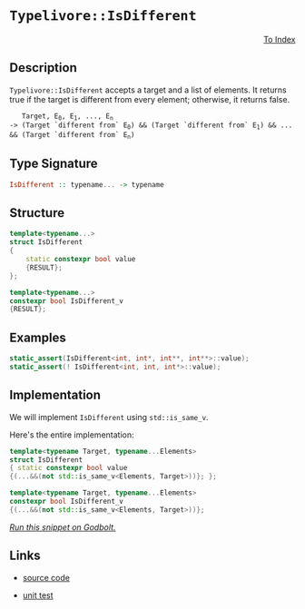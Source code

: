 <!-- Copyright 2024 Feng Mofan
SPDX-License-Identifier: Apache-2.0 -->

# `Typelivore::IsDifferent`

<p style='text-align: right;'><a href="../../../facilities/metafunctions.md#typelivore-is-different">To Index</a></p>

## Description

`Typelivore::IsDifferent` accepts a target and a list of elements.
It returns true if the target is different from every element;
otherwise, it returns false.

<pre><code>   Target, E<sub>0</sub>, E<sub>1</sub>, ..., E<sub>n</sub>
-> (Target `different from` E<sub>0</sub>) && (Target `different from` E<sub>1</sub>) && ... && (Target `different from` E<sub>n</sub>)</code></pre>

## Type Signature

```Haskell
IsDifferent :: typename... -> typename
```

## Structure

```C++
template<typename...>
struct IsDifferent
{
    static constexpr bool value
    {RESULT};
};

template<typename...>
constexpr bool IsDifferent_v
{RESULT};
```

## Examples

```C++
static_assert(IsDifferent<int, int*, int**, int**>::value);
static_assert(! IsDifferent<int, int, int*>::value);
```

## Implementation

We will implement `IsDifferent` using `std::is_same_v`.

Here's the entire implementation:

```C++
template<typename Target, typename...Elements>
struct IsDifferent
{ static constexpr bool value
{(...&&(not std::is_same_v<Elements, Target>))}; };

template<typename Target, typename...Elements>
constexpr bool IsDifferent_v 
{(...&&(not std::is_same_v<Elements, Target>))};
```

[*Run this snippet on Godbolt.*](https://godbolt.org/#z:OYLghAFBqd5QCxAYwPYBMCmBRdBLAF1QCcAaPECAMzwBtMA7AQwFtMQByARg9KtQYEAysib0QXACx8BBAKoBnTAAUAHpwAMvAFYTStJg1DIApACYAQuYukl9ZATwDKjdAGFUtAK4sGIMwDMpK4AMngMmAByPgBGmMR6AA6oCoRODB7evv5ByamOAmER0SxxCVy2mPYFDEIETMQEmT5%2BgZXV6XUNBEVRsfF6CvWNzdltQ929JWUSAJS2qF7EyOwc5gHhyN5YANQmAW4EAJ6JmAD6BMRMhAr72CYaAIIPjwSYLIkGb/uHJ4ysmB2ABUGsBMARSDtjqdmGwAHQI7D0NiCW4Be5PIbELwOHYASQUABE8FQqPFGAQXiYAOwWHYTRzIHZoBhDTCqRLEHYxVCeHYANzEXkwVNpEARcPMADZpRAGKgCPSCOgQCA8AozgoAWd%2BT8ke8KQpISDiGDKejZrMaYT9nTrbaqU83h8viKDtD/mxgaDwZCPbDMBL9SiCGiMY8WWyOVyeXyCcTSeTBDq9k8aRZxQjpbL5Yqhiq1RqtWwdXrkYbjT7zdhLfaAlY008APQAKjb7Y7nabL1b7eBmCGCh2He7zc745HjseDLwyDOTAUSkaEHjJLJxApP3CEJ225bkL3%2B93gjbd1Vgu8mCt9ZeM7nC6XBAgYDA%2BKJa6T5rc24Pgl/BBbM8QAvYVrwsDh5loTgAFZeD8DgtFIVBODcaxrHpRZlkBdYeFIAhNAg%2BYAGsQGgsw4WpMxJAADmo6CNAATjIjQpWooIoI4SReBYCQNA0Uh4MQ5COF4BQQH4/CEIg0g4FgGBEBARYCESLwIQoCA0A%2BOh4kiAFOFUaipQAWilSQdmAZAmSkOEzF4TB8CIYg8BVCp%2BEEEQxHYKQZEERQVHUKTSF0CoAHcrkSTgeEgmC4IIpDOAAeVUlTFVQKgdgM4zTPMyydmsswdggDwtPoLkcNmXhJK0eYICQTTEm0sh1PqxqQGAKQzD4Og3mIMSIBiOKYnCBojki3ghuYYgjgSmJtEwBwxtITSQwShhaFGwKsBiLxgDcMRaDE7heCwFhDGAcRNrwDcHDwfkBzi9l5tU1ZcO3Ko4toPAYiuKaPCwOLLjwHijtIO7iB5JRCXeM7PqMAj5ioAxgAUAA1PBMBChKYUWtzhFEcRvNxvy1Di4L9DOlA0MsfQvrEyB5lQRIakOoz832QlTEsawzCEsGnKwOmIHmOx5pqFwGHcTwWj0UJwj6UoBgqPI0gEUY/CVlIVYYKZ%2BnKdpRc6YYmil7IKhFm6BC6RodYVvWJhGE31dsI2bZmLhhcwlY5n0GKBLi4SMsMkyzIsqzJBswrcEIEg9kCd3Kvh%2BYEEwJgsASIXSBIyQAjhBiAmpSQNEkKipT46CpQYn3OO4kAAi4OEpS4ViGOopvoMkLhoLzqU/cC4TRPEvD4Zk%2BTasU5LVPISgWtK3S2E4BoWH5akjKYZkDCMPKGLhevEPs6P%2Bb0XGPIJ6QiaUEnAt0TqwqYCKjuijhYN7oTEon1L0sX5fV/Xs6t53uEGhCrFQaqVWOAQzAVSHlJGqdVUAlXiFPDS8DQEDC/ivLYZ0uAMS4PxGgtAep9QGoFCaI1FqkKmjNOaC0QbLQpKtdacUto7T2rQA6i0Tow1WIhfA11HB3UOnvVQT03iLTehxRCn1vojT%2BtwyqTlga4TBhDTAUNTpGFhqAGBfAkao3RpjbGINj74y8mfWQxMAqIWvuTOGnMrDUykYLBmTN0gszZgEDmVMLA814KgPmzl7r031hbPwEBXBqxlhLV2itSDKxqBEjW%2BR0jRLtlUA2lsjYJOCTUK2PQ5bTBifbY2WQnZFJSd7BQnsvKP2foJXxnAdjoJ/pgze2CAFAIgFHRy4D47QOqknFOadKCPy4qQHiARt5F2pF3ak1IAjF0kKZCodT4oiVsIPKq0lZIKSUilJBM8dJ6Q4IvbKLAFD8iZPyNprohh2QciQZyR9ZAn1MT5eQF9LE6FrqQW%2B98opV1qf7N%2BylVI7DSo04gLBTnnMudcpgbwhjAJQY1cBAQoGbNgSgZFpV9nYoGBcxIiQdTYLODcgg85IWmS6gQ%2BIRDBrDSmuQhl01Zqi0WnQwQDCNo8MwNtXa%2B1Dq4U4RouRpBeEGwEQ9YRyBnpiMEO9QKUifpHFkQDBRi1lEpFUdDDR4QtHVR0UwZGaMMZY0YDjZ5JiJBmN8h80m3yN7GC8TTGITikIuIEIdJs%2BZKZc0sD4pC/iBbwGFmkkJ4tJYlMiegcpiStZZLick/JutBhhpyZkx2qaOgZMmMm22gwM1RrNi7PNbsPZLC9u7AFsU%2B4NJOWZM5FyBRwoRYqTp9yypx3RYnUgydU4DAzhxUZPEzDbwCAEaC9EO58XHdSViL96lrLEhJHtWdqQ2WmVwKQDEpl5y4NSKuAQa2vzWRix%2BtkF2rITjA%2BYYNUjOEkEAA%3D%3D)

## Links

- [source code](../../../../conceptrodon/typelivore/is_different.hpp)

- [unit test](../../../../tests/unit/metafunctions/typelivore/is_different.test.hpp)
